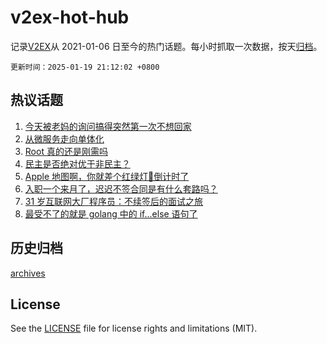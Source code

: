 # v2ex-hot-hub

 记录[V2EX](https://www.v2ex.com/)从 2021-01-06 日至今的热门话题。每小时抓取一次数据，按天[归档](archives)。

`更新时间：2025-01-19 21:12:02 +0800`

## 热议话题

1. [今天被老妈的询问搞得突然第一次不想回家](https://www.v2ex.com/t/1106147)
1. [从微服务走向单体化](https://www.v2ex.com/t/1106152)
1. [Root 真的还是刚需吗](https://www.v2ex.com/t/1106142)
1. [民主是否绝对优于非民主？](https://www.v2ex.com/t/1106260)
1. [Apple 地图啊，你就差个红绿灯🚥倒计时了](https://www.v2ex.com/t/1106202)
1. [入职一个来月了，迟迟不签合同是有什么套路吗？](https://www.v2ex.com/t/1106192)
1. [31 岁互联网大厂程序员：不续签后的面试之旅](https://www.v2ex.com/t/1106214)
1. [最受不了的就是 golang 中的 if...else 语句了](https://www.v2ex.com/t/1106223)

## 历史归档

[archives](archives)

## License

See the [LICENSE](LICENSE) file for license rights and limitations (MIT).
